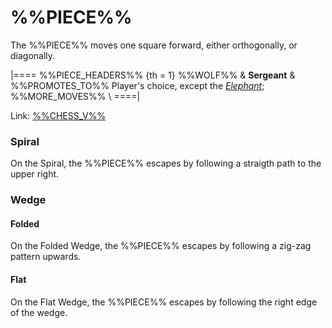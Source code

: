 # %%PIECE%%

The %%PIECE%% moves one square forward, either orthogonally, or diagonally.

|====
%%PIECE_HEADERS%%
{th = 1} %%WOLF%%
       & **Sergeant**
       & %%PROMOTES_TO%% Player's choice, except the
         [*Elephant*](amazon_rider.html?piece=elephant_wolf);
         %%MORE_MOVES%% \\
====|

Link: [%%CHESS_V%%](#piece:sergeant)

### Spiral

On the Spiral, the %%PIECE%% escapes by following a straigth
path to the upper right.

### Wedge

#### Folded

On the Folded Wedge, the %%PIECE%% escapes by following a 
zig-zag pattern upwards.

#### Flat

On the Flat Wedge, the %%PIECE%% escapes by following the
right edge of the wedge.
